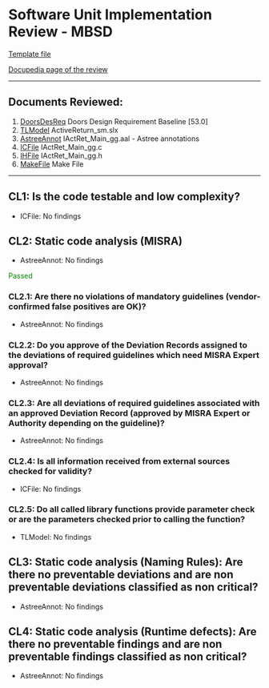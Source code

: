 # Software Unit Implementation Review - MBSD 

[Template file](https://inside-docupedia.bosch.com/confluence/x/z-AyYg) 

[Docupedia page of the review](https://inside-docupedia.bosch.com/confluence/display/ASAPP/ReviewOfUnitImplementationMBSD) 

--- 

## Documents Reviewed: 

1. [DoorsDesReq](doors://fe-dorapcm8.de.bosch.com:36677/?version=2&prodID=0&urn=urn:telelogic::1-508e413214e63dd9-B-001f5b42-100003d) Doors Design Requirement Baseline [53.0]
2. [TLModel](https://sourcecode02.de.bosch.com/projects/ASMPAPP/repos/asmp-dev/commits/7b08726f3b24251f45197976af9beca190985708#/comps_repo/ActiveReturn/components/ActiveReturn/design/ActiveReturn_sm.slx) ActiveReturn_sm.slx
3. [AstreeAnnot](https://sourcecode02.de.bosch.com/projects/ASMPAPP/repos/asmp-dev/commits/ceb2fae3a92520fabbd7978e85efd1ac6042db6d/#comps_repo/ActiveReturn/components/ActiveReturn/test/IActRet_Main_gg.aal) IActRet_Main_gg.aal - Astree annotations
4. [ICFile](https://sourcecode02.de.bosch.com/projects/ASMPAPP/repos/asmp-dev/commits/7b08726f3b24251f45197976af9beca190985708/#comps_repo/ActiveReturn/components/ActiveReturn/src/IActRet_Main_gg.c) IActRet_Main_gg.c
5. [IHFile](https://sourcecode02.de.bosch.com/projects/ASMPAPP/repos/asmp-dev/commits/7b08726f3b24251f45197976af9beca190985708/#comps_repo/ActiveReturn/components/ActiveReturn/include/IActRet_Main_gg.h) IActRet_Main_gg.h
6. [MakeFile](https://sourcecode02.de.bosch.com/projects/ASMPAPP/repos/asmp-dev/commits/46c553e4707893f55b522e8686f9590044086847#/comps_repo/ActiveReturn/components/ActiveReturn/ActiveReturn.mak) Make File
--- 

## CL1: Is the code testable and low complexity?


- ICFile: No findings

## CL2: Static code analysis (MISRA)

- AstreeAnnot: No findings

<span style="color:green">Passed</span> 

### CL2.1: Are there no violations of mandatory guidelines (vendor-confirmed false positives are OK)?

- AstreeAnnot: No findings

### CL2.2: Do you approve of the Deviation Records assigned to the deviations of required guidelines which need MISRA Expert approval?

- AstreeAnnot: No findings 

### CL2.3: Are all deviations of required guidelines associated with an approved Deviation Record (approved by MISRA Expert or Authority depending on the guideline)?

- AstreeAnnot: No findings 

### CL2.4: Is all information received from external sources checked for validity?

- ICFile: No findings 

### CL2.5: Do all called library functions provide parameter check or are the parameters checked prior to calling the function?

- TLModel:  No findings 

## CL3: Static code analysis (Naming Rules): Are there no preventable deviations and are non preventable deviations classified as non critical?

- AstreeAnnot: No findings  

## CL4: Static code analysis (Runtime defects): Are there no preventable findings and are non preventable findings classified as non critical?

- AstreeAnnot: No findings 
